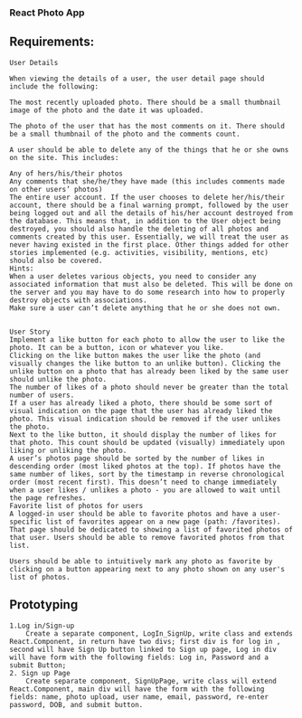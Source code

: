 ### React Photo App 
## Requirements:
    User Details

    When viewing the details of a user, the user detail page should include the following: 

    The most recently uploaded photo. There should be a small thumbnail image of the photo and the date it was uploaded. 

    The photo of the user that has the most comments on it. There should be a small thumbnail of the photo and the comments count.

    A user should be able to delete any of the things that he or she owns on the site. This includes:

    Any of hers/his/their photos
    Any comments that she/he/they have made (this includes comments made on other users’ photos)
    The entire user account. If the user chooses to delete her/his/their account, there should be a final warning prompt, followed by the user being logged out and all the details of his/her account destroyed from the database. This means that, in addition to the User object being destroyed, you should also handle the deleting of all photos and comments created by this user. Essentially, we will treat the user as never having existed in the first place. Other things added for other stories implemented (e.g. activities, visibility, mentions, etc) should also be covered.
    Hints:
    When a user deletes various objects, you need to consider any associated information that must also be deleted. This will be done on the server and you may have to do some research into how to properly destroy objects with associations. 
    Make sure a user can’t delete anything that he or she does not own.
    

    User Story
    Implement a like button for each photo to allow the user to like the photo. It can be a button, icon or whatever you like.
    Clicking on the like button makes the user like the photo (and visually changes the like button to an unlike button). Clicking the unlike button on a photo that has already been liked by the same user should unlike the photo.
    The number of likes of a photo should never be greater than the total number of users.
    If a user has already liked a photo, there should be some sort of visual indication on the page that the user has already liked the photo. This visual indication should be removed if the user unlikes the photo.
    Next to the like button, it should display the number of likes for that photo. This count should be updated (visually) immediately upon liking or unliking the photo.
    A user’s photos page should be sorted by the number of likes in descending order (most liked photos at the top). If photos have the same number of likes, sort by the timestamp in reverse chronological order (most recent first). This doesn’t need to change immediately when a user likes / unlikes a photo - you are allowed to wait until the page refreshes.
    Favorite list of photos for users
    A logged-in user should be able to favorite photos and have a user-specific list of favorites appear on a new page (path: /favorites). That page should be dedicated to showing a list of favorited photos of that user. Users should be able to remove favorited photos from that list.

    Users should be able to intuitively mark any photo as favorite by clicking on a button appearing next to any photo shown on any user's list of photos.

## Prototyping
    1.Log in/Sign-up
        Create a separate component, LogIn_SignUp, write class and extends React.Component, in return have two divs; first div is for log in , second will have Sign Up button linked to Sign up page, Log in div will have form with the following fields: Log in, Password and a submit Button;
    2. Sign up Page
        Create separate component, SignUpPage, write class will extend React.Component, main div will have the form with the following fields: name, photo upload, user name, email, password, re-enter password, DOB, and submit button. 